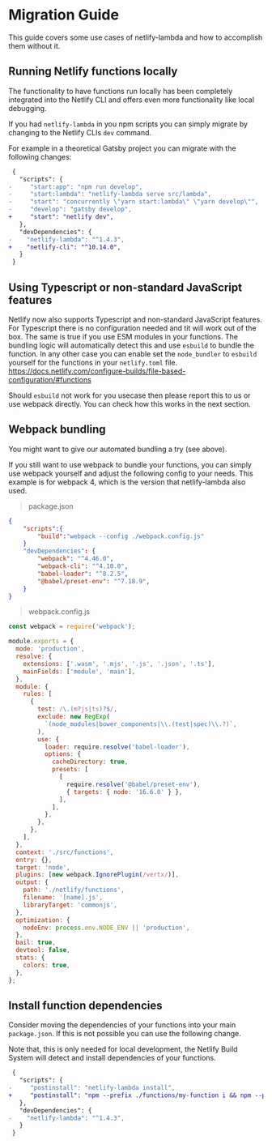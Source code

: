 # Migration Guide

This guide covers some use cases of netlify-lambda and how to accomplish them without it.

## Running Netlify functions locally

The functionality to have functions run locally has been completely integrated into the Netlify CLI and offers even more functionality like local debugging.

If you had `netlify-lambda` in you npm scripts you can simply migrate by changing to the Netlify CLIs `dev` command.

For example in a theoretical Gatsby project you can migrate with the following changes:

```diff
 {
   "scripts": {
-     "start:app": "npm run develop",
-     "start:lambda": "netlify-lambda serve src/lambda",
-     "start": "concurrently \"yarn start:lambda\" \"yarn develop\"",
-     "develop": "gatsby develop",
+     "start": "netlify dev",
   },
   "devDependencies": {
-    "netlify-lambda": "^1.4.3",
+    "netlify-cli": "^10.14.0",
   }
 }
```

## Using Typescript or non-standard JavaScript features

Netlify now also supports Typescript and non-standard JavaScript features.
For Typescript there is no configuration needed and tit will work out of the box. The same is true if you use ESM modules in your functions. The bundling logic will automatically detect this and use `esbuild` to bundle the function.
In any other case you can enable set the `node_bundler` to `esbuild` yourself for the functions in your `netlify.toml` file. https://docs.netlify.com/configure-builds/file-based-configuration/#functions

Should `esbuild` not work for you usecase then please report this to us or use webpack directly. You can check how this works in the next section.

## Webpack bundling

You might want to give our automated bundling a try (see above).

If you still want to use webpack to bundle your functions, you can simply use webpack yourself and adjust the following config to your needs. This example is for webpack 4, which is the version that netlify-lambda also used.

> package.json

```json
{
    "scripts":{
        "build":"webpack --config ./webpack.config.js"
    }
    "devDependencies": {
        "webpack": "^4.46.0",
        "webpack-cli": "^4.10.0",
        "babel-loader": "^8.2.5",
        "@babel/preset-env": "^7.18.9",
    }
}
```

> webpack.config.js

```js
const webpack = require('webpack');

module.exports = {
  mode: 'production',
  resolve: {
    extensions: ['.wasm', '.mjs', '.js', '.json', '.ts'],
    mainFields: ['module', 'main'],
  },
  module: {
    rules: [
      {
        test: /\.(m?js|ts)?$/,
        exclude: new RegExp(
          `(node_modules|bower_components|\\.(test|spec)\\.?)`,
        ),
        use: {
          loader: require.resolve('babel-loader'),
          options: {
            cacheDirectory: true,
            presets: [
              [
                require.resolve('@babel/preset-env'),
                { targets: { node: '16.6.0' } },
              ],
            ],
          },
        },
      },
    ],
  },
  context: './src/functions',
  entry: {},
  target: 'node',
  plugins: [new webpack.IgnorePlugin(/vertx/)],
  output: {
    path: './netlify/functions',
    filename: '[name].js',
    libraryTarget: 'commonjs',
  },
  optimization: {
    nodeEnv: process.env.NODE_ENV || 'production',
  },
  bail: true,
  devtool: false,
  stats: {
    colors: true,
  },
};
```

## Install function dependencies

Consider moving the dependencies of your functions into your main `package.json`. If this is not possible you can use the following change.

Note that, this is only needed for local development, the Netlify Build System will detect and install dependencies of your functions.

```diff
 {
   "scripts": {
-     "postinstall": "netlify-lambda install",
+     "postinstall": "npm --prefix ./functions/my-function i && npm --prefix ./functions/other-function i",
   },
   "devDependencies": {
-    "netlify-lambda": "^1.4.3",
   }
 }
```

